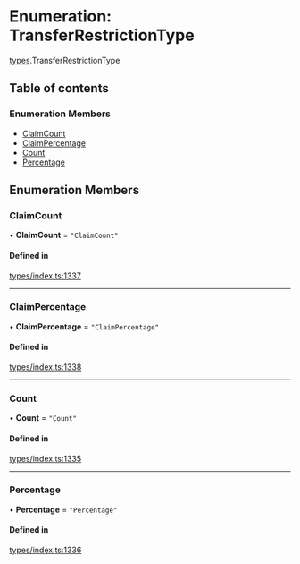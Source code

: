 # Enumeration: TransferRestrictionType

[types](../wiki/types).TransferRestrictionType

## Table of contents

### Enumeration Members

- [ClaimCount](../wiki/types.TransferRestrictionType#claimcount)
- [ClaimPercentage](../wiki/types.TransferRestrictionType#claimpercentage)
- [Count](../wiki/types.TransferRestrictionType#count)
- [Percentage](../wiki/types.TransferRestrictionType#percentage)

## Enumeration Members

### ClaimCount

• **ClaimCount** = ``"ClaimCount"``

#### Defined in

[types/index.ts:1337](https://github.com/PolymeshAssociation/polymesh-sdk/blob/46129005/src/types/index.ts#L1337)

___

### ClaimPercentage

• **ClaimPercentage** = ``"ClaimPercentage"``

#### Defined in

[types/index.ts:1338](https://github.com/PolymeshAssociation/polymesh-sdk/blob/46129005/src/types/index.ts#L1338)

___

### Count

• **Count** = ``"Count"``

#### Defined in

[types/index.ts:1335](https://github.com/PolymeshAssociation/polymesh-sdk/blob/46129005/src/types/index.ts#L1335)

___

### Percentage

• **Percentage** = ``"Percentage"``

#### Defined in

[types/index.ts:1336](https://github.com/PolymeshAssociation/polymesh-sdk/blob/46129005/src/types/index.ts#L1336)
